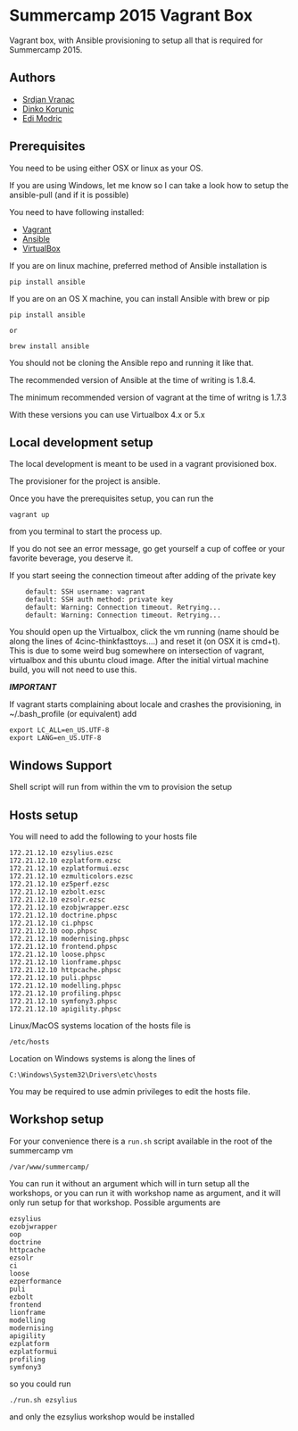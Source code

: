 Summercamp 2015 Vagrant Box
===========================

Vagrant box, with Ansible provisioning to setup all that is required for Summercamp 2015.

## Authors

- [Srdjan Vranac]
- [Dinko Korunic]
- [Edi Modric]

## Prerequisites

You need to be using either OSX or linux as your OS.

If you are using Windows, let me know so I can take a look how to setup the ansible-pull (and if it is possible)

You need to have following installed:
- [Vagrant]
- [Ansible]
- [VirtualBox]

If you are on linux machine, preferred method of Ansible installation is
```
pip install ansible
```

If you are on an OS X machine, you can install Ansible with brew or pip
```
pip install ansible

or

brew install ansible
```

You should not be cloning the Ansible repo and running it like that.

The recommended version of Ansible at the time of writing is 1.8.4.

The minimum recommended version of vagrant at the time of writng is 1.7.3

With these versions you can use Virtualbox 4.x or 5.x

## Local development setup

The local development is meant to be used in a vagrant provisioned box.

The provisioner for the project is ansible.

Once you have the prerequisites setup, you can run the
```
vagrant up
```

from you terminal to start the process up.

If you do not see an error message, go get yourself a cup of coffee or your favorite beverage,
you deserve it.

If you start seeing the connection timeout after adding of the private key
```
    default: SSH username: vagrant
    default: SSH auth method: private key
    default: Warning: Connection timeout. Retrying...
    default: Warning: Connection timeout. Retrying...
```
You should open up the Virtualbox, click the vm running (name should be along the lines of 4cinc-thinkfasttoys....)
and reset it (on OSX it is cmd+t). This is due to some weird bug somewhere on intersection of vagrant, virtualbox and
this ubuntu cloud image.
After the initial virtual machine build, you will not need to use this.

***IMPORTANT***

If vagrant starts complaining about locale and crashes the provisioning, in
~/.bash_profile (or equivalent) add

```
export LC_ALL=en_US.UTF-8
export LANG=en_US.UTF-8
```

## Windows Support

Shell script will run from within the vm to provision the setup

## Hosts setup

You will need to add the following to your hosts file

```
172.21.12.10 ezsylius.ezsc
172.21.12.10 ezplatform.ezsc
172.21.12.10 ezplatformui.ezsc
172.21.12.10 ezmulticolors.ezsc
172.21.12.10 ez5perf.ezsc
172.21.12.10 ezbolt.ezsc
172.21.12.10 ezsolr.ezsc
172.21.12.10 ezobjwrapper.ezsc
172.21.12.10 doctrine.phpsc
172.21.12.10 ci.phpsc
172.21.12.10 oop.phpsc
172.21.12.10 modernising.phpsc
172.21.12.10 frontend.phpsc
172.21.12.10 loose.phpsc
172.21.12.10 lionframe.phpsc
172.21.12.10 httpcache.phpsc
172.21.12.10 puli.phpsc
172.21.12.10 modelling.phpsc
172.21.12.10 profiling.phpsc
172.21.12.10 symfony3.phpsc
172.21.12.10 apigility.phpsc
```

Linux/MacOS systems location of the hosts file is
```
/etc/hosts
```

Location on Windows systems is along the lines of
```
C:\Windows\System32\Drivers\etc\hosts
```

You may be required to use admin privileges to edit the hosts file.

## Workshop setup

For your convenience there is a `run.sh` script available in the root of the summercamp vm
```
/var/www/summercamp/
```

You can run it without an argument which will in turn setup all the workshops, or you can run it with workshop name
as argument, and it will only run setup for that workshop. Possible arguments are

```
ezsylius
ezobjwrapper
oop
doctrine
httpcache
ezsolr
ci
loose
ezperformance
puli
ezbolt
frontend
lionframe
modelling
modernising
apigility
ezplatform
ezplatformui
profiling
symfony3
```

so you could run

```
./run.sh ezsylius
```

and only the ezsylius workshop would be installed


[Vagrant]: http://www.vagrantup.com/downloads.html
[Ansible]: http://docs.ansible.com/intro_installation.html
[VirtualBox]: https://www.virtualbox.org/wiki/Downloads
[Srdjan Vranac]: https://github.com/vranac
[Dinko Korunic]: https://github.com/dkorunic
[Edi Modric]: https://github.com/emodric
